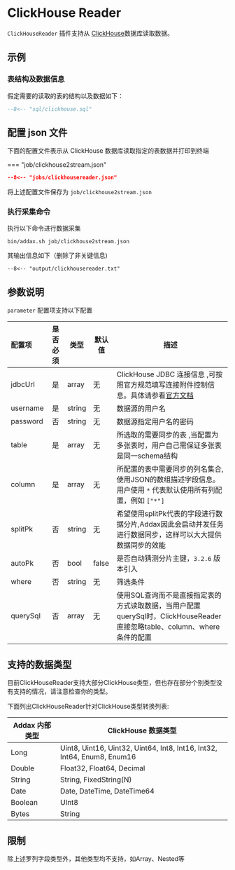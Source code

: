 # ClickHouse Reader

`ClickHouseReader` 插件支持从 [ClickHouse](https://clickhouse.tech)数据库读取数据。

## 示例

### 表结构及数据信息

假定需要的读取的表的结构以及数据如下：

```sql
--8<-- "sql/clickhouse.sql"
```

## 配置 json 文件

下面的配置文件表示从 ClickHouse 数据库读取指定的表数据并打印到终端

=== "job/clickhouse2stream.json"

  ```json
  --8<-- "jobs/clickhousereader.json"
  ```

将上述配置文件保存为   `job/clickhouse2stream.json`

### 执行采集命令

执行以下命令进行数据采集

```shell
bin/addax.sh job/clickhouse2stream.json
```

其输出信息如下（删除了非关键信息)

```
--8<-- "output/clickhousereader.txt"
```

## 参数说明

`parameter` 配置项支持以下配置

| 配置项          | 是否必须   | 类型     | 默认值 |   描述          |
| :-------------- | :------: | ------ |--------|----------------|
| jdbcUrl         |    是    | array | 无     | ClickHouse JDBC 连接信息 ,可按照官方规范填写连接附件控制信息。具体请参看[官方文档][1] |
| username        |    是    | string | 无     | 数据源的用户名 |
| password        |    否    | string | 无     | 数据源指定用户名的密码 |
| table           |    是    | array | 无     | 所选取的需要同步的表 ,当配置为多张表时，用户自己需保证多张表是同一schema结构|
| column          |    是    | array | 无     |所配置的表中需要同步的列名集合, 使用JSON的数组描述字段信息。用户使用 `*` 代表默认使用所有列配置，例如 `["*"]` |
| splitPk         |    否    | string | 无     | 希望使用splitPk代表的字段进行数据分片,Addax因此会启动并发任务进行数据同步，这样可以大大提供数据同步的效能 |
| autoPk          |    否    |  bool  | false | 是否自动猜测分片主键，`3.2.6` 版本引入 |
| where           |    否    | string | 无     | 筛选条件 |
| querySql        |    否    | array | 无     | 使用SQL查询而不是直接指定表的方式读取数据，当用户配置querySql时，ClickHouseReader直接忽略table、column、where条件的配置 |

[1]: https://github.com/yandex/clickhouse-jdbc

## 支持的数据类型

目前ClickHouseReader支持大部分ClickHouse类型，但也存在部分个别类型没有支持的情况，请注意检查你的类型。

下面列出ClickHouseReader针对ClickHouse类型转换列表:

| Addax 内部类型| ClickHouse 数据类型    |
| -------- | -----  |
| Long     |Uint8, Uint16, Uint32, Uint64, Int8, Int16, Int32, Int64, Enum8, Enum16|
| Double   |Float32, Float64, Decimal|
| String   |String, FixedString(N)|
| Date     |Date, DateTime, DateTime64 |
| Boolean  |UInt8 |
| Bytes    |String|

## 限制

除上述罗列字段类型外，其他类型均不支持，如Array、Nested等
